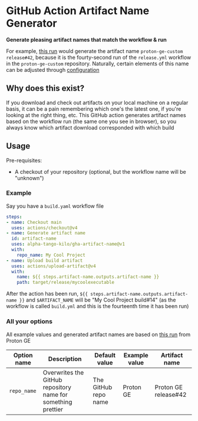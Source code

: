# GitHub Action Artifact Name Generator

**Generate pleasing artifact names that match the workflow & run**

For example, [this run](https://github.com/GloriousEggroll/proton-ge-custom/actions/runs/7457239085) would generate the artifact name `proton-ge-custom release#42`, because it is the fourty-second run of the `release.yml` workflow in the `proton-ge-custom` repository.
Naturally, certain elements of this name can be adjusted through [configuration](#all-your-options)

## Why does this exist?

If you download and check out artifacts on your local machine on a regular basis, it can be a pain remembering which one's the latest one, if you're looking at the right thing, etc.
This GitHub action generates artifact names based on the workflow run (the same one you see in browser), so you always know which artifact download corresponded with which build

<!-- TODO: add image -->

## Usage

Pre-requisites:
* A checkout of your repository (optional, but the workflow name will be "unknown")

### Example

Say you have a `build.yaml` workflow file

```yml
steps:
- name: Checkout main
  uses: actions/checkout@v4
- name: Generate artifact name
  id: artifact-name
  uses: alpha-tango-kilo/gha-artifact-name@v1
  with:
    repo_name: My Cool Project
- name: Upload build artifact
  uses: actions/upload-artifact@v4
  with:
    name: ${{ steps.artifact-name.outputs.artifact-name }}
    path: target/release/mycoolexecutable
```

After the action has been run, `${{ steps.artifact-name.outputs.artifact-name }}` and `$ARTIFACT_NAME` will be "My Cool Project build#14" (as the workflow is called `build.yml` and this is the fourteenth time it has been run)

### All your options
<!-- Note: this heading is linked to, update it if you update the heading name! -->

All example values and generated artifact names are based on [this run](https://github.com/GloriousEggroll/proton-ge-custom/actions/runs/7457239085) from Proton GE

| Option name 	| Description                                                  	| Default value        	| Example value 	| Artifact name        	|
|-------------	|--------------------------------------------------------------	|----------------------	|---------------	|----------------------	|
| `repo_name` 	| Overwrites the GitHub repository name for something prettier 	| The GitHub repo name 	| Proton GE     	| Proton GE release#42 	|

